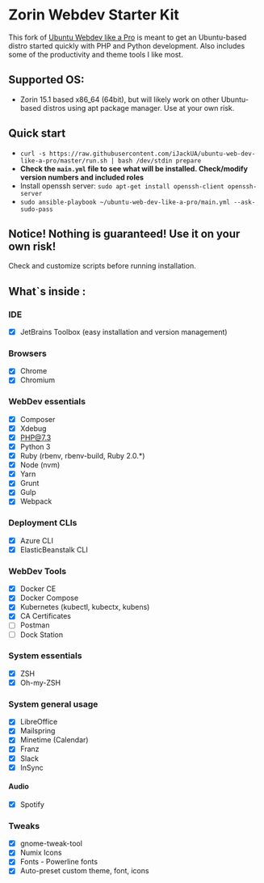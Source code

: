 Zorin Webdev Starter Kit
=========================

This fork of [Ubuntu Webdev like a Pro](https://github.com/iJackUA/ubuntu-web-dev-like-a-pro) is meant to get an Ubuntu-based distro started quickly with PHP and Python development. Also includes some of the productivity and theme tools I like most.

## Supported OS:

* Zorin 15.1 based x86_64 (64bit), but will likely work on other Ubuntu-based distros using apt package manager. Use at your own risk.

## Quick start

* `curl -s https://raw.githubusercontent.com/iJackUA/ubuntu-web-dev-like-a-pro/master/run.sh | bash /dev/stdin prepare`
* **Check the `main.yml` file to see what will be installed. Check/modify version numbers and included roles**
* Install openssh server: `sudo apt-get install openssh-client openssh-server`
* `sudo ansible-playbook ~/ubuntu-web-dev-like-a-pro/main.yml --ask-sudo-pass`

## Notice! Nothing is guaranteed! Use it on your own risk! 

Check and customize scripts before running installation. 

## What`s inside :

### IDE

- [x] JetBrains Toolbox (easy installation and version management)

### Browsers

- [x] Chrome
- [x] Chromium

### WebDev essentials

- [x] Composer
- [x] Xdebug
- [x] PHP@7.3
- [x] Python 3
- [x] Ruby (rbenv, rbenv-build, Ruby 2.0.*) 
- [x] Node (nvm)
- [x] Yarn
- [x] Grunt
- [x] Gulp
- [x] Webpack

### Deployment CLIs

- [x] Azure CLI
- [x] ElasticBeanstalk CLI

### WebDev Tools

- [x] Docker CE
- [x] Docker Compose
- [x] Kubernetes (kubectl, kubectx, kubens)
- [x] CA Certificates
- [ ] Postman
- [ ] Dock Station

### System essentials

- [x] ZSH
- [x] Oh-my-ZSH

### System general usage

- [x] LibreOffice
- [x] Mailspring
- [x] Minetime (Calendar)
- [x] Franz
- [x] Slack
- [x] InSync

#### Audio

- [x] Spotify

### Tweaks

- [x] gnome-tweak-tool
- [x] Numix Icons
- [x] Fonts - Powerline fonts
- [x] Auto-preset custom theme, font, icons
